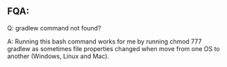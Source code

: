 



## FQA:

Q: gradlew command not found?

A: Running this bash command works for me by running chmod 777 gradlew as sometimes file properties changed when move from one OS to another (Windows, Linux and Mac).